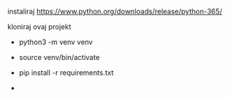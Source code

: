 instaliraj https://www.python.org/downloads/release/python-365/

kloniraj ovaj projekt

- python3 -m venv venv

- source venv/bin/activate

- pip install -r requirements.txt

-
